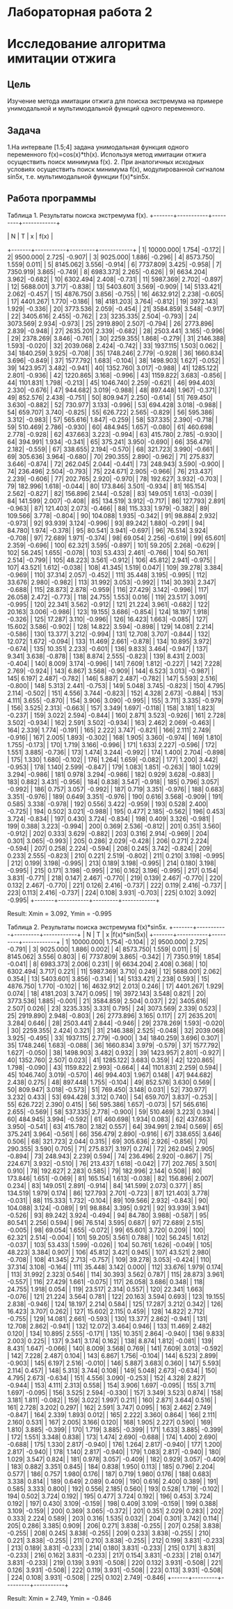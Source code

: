 # Лабораторная работа 2
# Исследование алгоритма имитации отжига

## Цель
Изучение метода имитации отжига для поиска экстремума на примере унимодальной и мультимодальной функций одного переменного.

## Задача
1.На интервале [1.5;4] задана унимодальная функция одного переменного f(x)=cos(x)*th(x). Используя метод имитации отжига осуществить поиск минимума f(x).
2. При аналогичных исходных условиях осуществить поиск минимума f(x), модулированной сигналом sin5x, т.е. мультимодальной функции f(x)*sin5x.


## Работа программы
Таблица 1. Результаты поиска экстремума f(x).
+-------+-----------+---------+------------+

|   N   |    T      |    x    |    f(x)    |

+-------+-----------+---------+------------+
|      1|  10000.000|    1.754|      -0.172|
|      2|   9500.000|    2.725|      -0.907|
|      3|   9025.000|    1.886|      -0.296|
|      4|   8573.750|    1.559|       0.011|
|      5|   8145.062|    3.556|      -0.914|
|      6|   7737.809|    3.425|      -0.958|
|      7|   7350.919|    3.865|      -0.749|
|      8|   6983.373|    2.265|      -0.626|
|      9|   6634.204|    3.962|      -0.682|
|     10|   6302.494|    2.408|      -0.731|
|     11|   5987.369|    2.702|      -0.897|
|     12|   5688.001|    3.717|      -0.838|
|     13|   5403.601|    3.569|      -0.909|
|     14|   5133.421|    2.062|      -0.457|
|     15|   4876.750|    3.856|      -0.755|
|     16|   4632.912|    2.238|      -0.605|
|     17|   4401.267|    1.770|      -0.186|
|     18|   4181.203|    3.764|      -0.812|
|     19|   3972.143|    1.929|      -0.336|
|     20|   3773.536|    2.059|      -0.454|
|     21|   3584.859|    3.548|      -0.917|
|     22|   3405.616|    2.455|      -0.762|
|     23|   3235.335|    2.504|      -0.793|
|     24|   3073.569|    2.934|      -0.973|
|     25|   2919.890|    2.507|      -0.794|
|     26|   2773.896|    2.839|      -0.948|
|     27|   2635.201|    2.339|      -0.682|
|     28|   2503.441|    3.165|      -0.996|
|     29|   2378.269|    3.846|      -0.761|
|     30|   2259.355|    1.868|      -0.279|
|     31|   2146.388|    1.593|      -0.020|
|     32|   2039.068|    2.424|      -0.742|
|     33|   1937.115|    1.503|       0.062|
|     34|   1840.259|    3.925|      -0.708|
|     35|   1748.246|    2.779|      -0.928|
|     36|   1660.834|    3.696|      -0.849|
|     37|   1577.792|    1.683|      -0.104|
|     38|   1498.903|    1.627|      -0.052|
|     39|   1423.957|    3.482|      -0.941|
|     40|   1352.760|    3.017|      -0.988|
|     41|   1285.122|    2.801|      -0.936|
|     42|   1220.865|    3.168|      -0.996|
|     43|   1159.822|    3.683|      -0.856|
|     44|   1101.831|    1.798|      -0.213|
|     45|   1046.740|    2.259|      -0.621|
|     46|    994.403|    2.330|      -0.676|
|     47|    944.682|    3.019|      -0.988|
|     48|    897.448|    1.967|      -0.371|
|     49|    852.576|    2.438|      -0.751|
|     50|    809.947|    2.250|      -0.614|
|     51|    769.450|    3.630|      -0.882|
|     52|    730.977|    3.133|      -0.996|
|     53|    694.428|    3.018|      -0.988|
|     54|    659.707|    3.740|      -0.825|
|     55|    626.722|    2.565|      -0.829|
|     56|    595.386|    3.312|      -0.983|
|     57|    565.616|    1.847|      -0.259|
|     58|    537.335|    2.390|      -0.718|
|     59|    510.469|    2.786|      -0.930|
|     60|    484.945|    1.657|      -0.080|
|     61|    460.698|    2.778|      -0.928|
|     62|    437.663|    3.223|      -0.994|
|     63|    415.780|    2.785|      -0.930|
|     64|    394.991|    1.934|      -0.341|
|     65|    375.241|    3.950|      -0.690|
|     66|    356.479|    2.182|      -0.559|
|     67|    338.655|    2.194|      -0.570|
|     68|    321.723|    3.990|      -0.661|
|     69|    305.636|    3.964|      -0.680|
|     70|    290.355|    2.890|      -0.962|
|     71|    275.837|    3.646|      -0.874|
|     72|    262.045|    2.044|      -0.441|
|     73|    248.943|    3.590|      -0.900|
|     74|    236.496|    2.504|      -0.793|
|     75|    224.671|    2.905|      -0.966|
|     76|    213.437|    2.239|      -0.606|
|     77|    202.765|    2.920|      -0.970|
|     78|    192.627|    3.932|      -0.703|
|     79|    182.996|    1.618|      -0.044|
|     80|    173.846|    3.501|      -0.934|
|     81|    165.154|    2.562|      -0.827|
|     82|    156.896|    2.144|      -0.528|
|     83|    149.051|    1.613|      -0.039|
|     84|    141.599|    2.007|      -0.408|
|     85|    134.519|    3.912|      -0.717|
|     86|    127.793|    2.891|      -0.963|
|     87|    121.403|    2.073|      -0.466|
|     88|    115.333|    1.979|      -0.382|
|     89|    109.566|    3.778|      -0.804|
|     90|    104.088|    1.935|      -0.342|
|     91|     98.884|    2.932|      -0.973|
|     92|     93.939|    3.124|      -0.996|
|     93|     89.242|    1.880|      -0.291|
|     94|     84.780|    1.974|      -0.378|
|     95|     80.541|    3.941|      -0.697|
|     96|     76.514|    3.924|      -0.708|
|     97|     72.689|    1.971|      -0.374|
|     98|     69.054|    2.256|      -0.619|
|     99|     65.601|    2.359|      -0.696|
|    100|     62.321|    3.595|      -0.897|
|    101|     59.205|    2.268|      -0.629|
|    102|     56.245|    1.655|      -0.078|
|    103|     53.433|    2.461|      -0.766|
|    104|     50.761|    2.514|      -0.799|
|    105|     48.223|    3.561|      -0.912|
|    106|     45.812|    2.941|      -0.975|
|    107|     43.521|    1.612|      -0.038|
|    108|     41.345|    1.519|       0.047|
|    109|     39.278|    3.384|      -0.969|
|    110|     37.314|    2.057|      -0.452|
|    111|     35.448|    3.195|      -0.995|
|    112|     33.676|    2.980|      -0.982|
|    113|     31.992|    3.053|      -0.992|
|    114|     30.393|    2.347|      -0.688|
|    115|     28.873|    2.878|      -0.959|
|    116|     27.429|    3.142|      -0.996|
|    117|     26.058|    2.472|      -0.773|
|    118|     24.755|    1.553|       0.016|
|    119|     23.517|    3.091|      -0.995|
|    120|     22.341|    3.562|      -0.912|
|    121|     21.224|    3.961|      -0.682|
|    122|     20.163|    3.006|      -0.986|
|    123|     19.155|    3.686|      -0.854|
|    124|     18.197|    1.918|      -0.326|
|    125|     17.287|    3.110|      -0.996|
|    126|     16.423|    1.663|      -0.085|
|    127|     15.602|    3.586|      -0.902|
|    128|     14.822|    3.594|      -0.898|
|    129|     14.081|    2.214|      -0.586|
|    130|     13.377|    3.212|      -0.994|
|    131|     12.708|    3.707|      -0.844|
|    132|     12.072|    1.672|      -0.094|
|    133|     11.469|    2.661|      -0.878|
|    134|     10.895|    3.972|      -0.674|
|    135|     10.351|    2.233|      -0.601|
|    136|      9.833|    3.464|      -0.947|
|    137|      9.341|    3.638|      -0.878|
|    138|      8.874|    2.555|      -0.823|
|    139|      8.431|    2.003|      -0.404|
|    140|      8.009|    3.174|      -0.996|
|    141|      7.609|    1.812|      -0.227|
|    142|      7.228|    2.769|      -0.924|
|    143|      6.867|    3.568|      -0.909|
|    144|      6.523|    3.013|      -0.987|
|    145|      6.197|    2.487|      -0.782|
|    146|      5.887|    2.487|      -0.782|
|    147|      5.593|    2.516|      -0.800|
|    148|      5.313|    2.441|      -0.753|
|    149|      5.048|    3.745|      -0.823|
|    150|      4.795|    2.114|      -0.502|
|    151|      4.556|    3.744|      -0.823|
|    152|      4.328|    2.673|      -0.884|
|    153|      4.111|    3.655|      -0.870|
|    154|      3.906|    3.090|      -0.995|
|    155|      3.711|    3.335|      -0.979|
|    156|      3.525|    2.313|      -0.663|
|    157|      3.349|    1.697|      -0.118|
|    158|      3.181|    1.823|      -0.237|
|    159|      3.022|    2.594|      -0.844|
|    160|      2.871|    3.523|      -0.926|
|    161|      2.728|    3.502|      -0.934|
|    162|      2.591|    3.502|      -0.934|
|    163|      2.462|    2.069|      -0.463|
|    164|      2.339|    1.774|      -0.191|
|    165|      2.222|    3.747|      -0.821|
|    166|      2.111|    2.749|      -0.916|
|    167|      2.005|    1.893|      -0.302|
|    168|      1.905|    3.360|      -0.974|
|    169|      1.810|    1.755|      -0.173|
|    170|      1.719|    3.166|      -0.996|
|    171|      1.633|    2.227|      -0.596|
|    172|      1.551|    3.885|      -0.736|
|    173|      1.474|    3.244|      -0.992|
|    174|      1.400|    2.704|      -0.898|
|    175|      1.330|    1.680|      -0.102|
|    176|      1.264|    1.659|      -0.082|
|    177|      1.200|    3.442|      -0.953|
|    178|      1.140|    2.599|      -0.847|
|    179|      1.083|    1.851|      -0.263|
|    180|      1.029|    3.294|      -0.986|
|    181|      0.978|    3.294|      -0.986|
|    182|      0.929|    3.628|      -0.883|
|    183|      0.882|    3.431|      -0.956|
|    184|      0.838|    3.547|      -0.918|
|    185|      0.796|    3.057|      -0.992|
|    186|      0.757|    3.057|      -0.992|
|    187|      0.719|    3.351|      -0.976|
|    188|      0.683|    3.351|      -0.976|
|    189|      0.649|    3.351|      -0.976|
|    190|      0.616|    3.568|      -0.909|
|    191|      0.585|    3.338|      -0.978|
|    192|      0.556|    3.422|      -0.959|
|    193|      0.528|    2.400|      -0.725|
|    194|      0.502|    3.021|      -0.988|
|    195|      0.477|    2.185|      -0.562|
|    196|      0.453|    3.724|      -0.834|
|    197|      0.430|    3.724|      -0.834|
|    198|      0.409|    3.326|      -0.981|
|    199|      0.388|    3.223|      -0.994|
|    200|      0.369|    2.536|      -0.812|
|    201|      0.351|    3.560|      -0.912|
|    202|      0.333|    3.629|      -0.882|
|    203|      0.316|    2.914|      -0.969|
|    204|      0.301|    3.065|      -0.993|
|    205|      0.286|    2.029|      -0.428|
|    206|      0.271|    2.224|      -0.594|
|    207|      0.258|    2.224|      -0.594|
|    208|      0.245|    3.742|      -0.824|
|    209|      0.233|    2.555|      -0.823|
|    210|      0.221|    2.519|      -0.802|
|    211|      0.210|    3.198|      -0.995|
|    212|      0.199|    3.198|      -0.995|
|    213|      0.189|    3.198|      -0.995|
|    214|      0.180|    3.198|      -0.995|
|    215|      0.171|    3.198|      -0.995|
|    216|      0.162|    3.196|      -0.995|
|    217|      0.154|    3.831|      -0.771|
|    218|      0.147|    2.467|      -0.770|
|    219|      0.139|    2.467|      -0.770|
|    220|      0.132|    2.467|      -0.770|
|    221|      0.126|    2.416|      -0.737|
|    222|      0.119|    2.416|      -0.737|
|    223|      0.113|    2.416|      -0.737|
|    224|      0.108|    3.931|      -0.703|
|    225|      0.102|    3.092|      -0.995|
+-------+-----------+---------+------------+

Result: Xmin = 3.092, Ymin = -0.995

Таблица 2. Результаты поиска экстремума f(x)*sin5x.
+-------+-----------+---------+------------+
|   N   |     T     |    x    |f(x)*sin(5x)|
+-------+-----------+---------+------------+
|      1|  10000.000|    1.754|      -0.104|
|      2|   9500.000|    2.725|      -0.791|
|      3|   9025.000|    1.886|       0.002|
|      4|   8573.750|    1.559|       0.011|
|      5|   8145.062|    3.556|       0.803|
|      6|   7737.809|    3.865|      -0.342|
|      7|   7350.919|    1.854|      -0.041|
|      8|   6983.373|    2.006|       0.231|
|      9|   6634.204|    2.408|       0.368|
|     10|   6302.494|    3.717|       0.221|
|     11|   5987.369|    3.710|       0.249|
|     12|   5688.001|    2.062|       0.354|
|     13|   5403.601|    3.856|      -0.314|
|     14|   5133.421|    2.238|       0.593|
|     15|   4876.750|    1.770|      -0.102|
|     16|   4632.912|    2.013|       0.246|
|     17|   4401.267|    1.929|       0.074|
|     18|   4181.203|    3.747|       0.095|
|     19|   3972.143|    3.548|       0.821|
|     20|   3773.536|    1.885|      -0.001|
|     21|   3584.859|    2.504|       0.037|
|     22|   3405.616|    2.507|       0.026|
|     23|   3235.335|    3.331|       0.795|
|     24|   3073.569|    2.339|       0.523|
|     25|   2919.890|    2.948|      -0.803|
|     26|   2773.896|    3.165|       0.117|
|     27|   2635.201|    3.284|       0.646|
|     28|   2503.441|    2.844|      -0.946|
|     29|   2378.269|    1.593|      -0.020|
|     30|   2259.355|    2.424|       0.321|
|     31|   2146.388|    2.525|      -0.048|
|     32|   2039.068|    3.925|      -0.495|
|     33|   1937.115|    2.779|      -0.900|
|     34|   1840.259|    3.696|       0.307|
|     35|   1748.246|    1.683|      -0.088|
|     36|   1660.834|    3.979|      -0.579|
|     37|   1577.792|    1.627|      -0.050|
|     38|   1498.903|    3.482|       0.932|
|     39|   1423.957|    2.801|      -0.927|
|     40|   1352.760|    2.507|       0.023|
|     41|   1285.122|    3.683|       0.359|
|     42|   1220.865|    1.798|      -0.090|
|     43|   1159.822|    2.993|      -0.664|
|     44|   1101.831|    2.259|       0.594|
|     45|   1046.740|    3.019|      -0.570|
|     46|    994.403|    1.967|       0.148|
|     47|    944.682|    2.438|       0.275|
|     48|    897.448|    1.755|      -0.104|
|     49|    852.576|    3.630|       0.569|
|     50|    809.947|    3.018|      -0.573|
|     51|    769.450|    3.148|       0.031|
|     52|    730.977|    3.232|       0.433|
|     53|    694.428|    3.312|       0.740|
|     54|    659.707|    3.837|      -0.253|
|     55|    626.722|    2.390|       0.415|
|     56|    595.386|    1.657|      -0.073|
|     57|    565.616|    2.655|      -0.569|
|     58|    537.335|    2.778|      -0.900|
|     59|    510.469|    3.223|       0.394|
|     60|    484.945|    3.994|      -0.592|
|     61|    460.698|    1.934|       0.083|
|     62|    437.663|    3.950|      -0.541|
|     63|    415.780|    2.182|       0.557|
|     64|    394.991|    2.194|       0.569|
|     65|    375.241|    3.964|      -0.561|
|     66|    356.479|    2.890|      -0.916|
|     67|    338.655|    3.646|       0.506|
|     68|    321.723|    2.044|       0.315|
|     69|    305.636|    2.926|      -0.856|
|     70|    290.355|    3.590|       0.705|
|     71|    275.837|    3.197|       0.274|
|     72|    262.045|    2.905|      -0.894|
|     73|    248.943|    2.239|       0.594|
|     74|    236.496|    2.920|      -0.867|
|     75|    224.671|    3.932|      -0.510|
|     76|    213.437|    1.618|      -0.042|
|     77|    202.765|    3.501|       0.910|
|     78|    192.627|    2.283|       0.585|
|     79|    182.996|    2.144|       0.508|
|     80|    173.846|    1.651|      -0.069|
|     81|    165.154|    1.613|      -0.038|
|     82|    156.896|    2.007|       0.234|
|     83|    149.051|    2.891|      -0.914|
|     84|    141.599|    2.073|       0.377|
|     85|    134.519|    1.979|       0.174|
|     86|    127.793|    2.701|      -0.723|
|     87|    121.403|    3.778|      -0.031|
|     88|    115.333|    1.732|      -0.104|
|     89|    109.566|    2.932|      -0.843|
|     90|    104.088|    3.124|      -0.089|
|     91|     98.884|    3.395|       0.921|
|     92|     93.939|    3.941|      -0.526|
|     93|     89.242|    3.924|      -0.494|
|     94|     84.780|    3.988|      -0.587|
|     95|     80.541|    2.256|       0.594|
|     96|     76.514|    3.595|       0.687|
|     97|     72.689|    2.515|      -0.005|
|     98|     69.054|    1.655|      -0.072|
|     99|     65.601|    3.720|       0.209|
|    100|     62.321|    2.514|      -0.004|
|    101|     59.205|    3.561|       0.788|
|    102|     56.245|    1.612|      -0.037|
|    103|     53.433|    1.599|      -0.026|
|    104|     50.761|    1.626|      -0.049|
|    105|     48.223|    3.384|       0.907|
|    106|     45.812|    3.421|       0.945|
|    107|     43.521|    2.980|      -0.708|
|    108|     41.345|    2.713|      -0.757|
|    109|     39.278|    3.053|      -0.424|
|    110|     37.314|    3.108|      -0.164|
|    111|     35.448|    3.142|       0.000|
|    112|     33.676|    1.979|       0.174|
|    113|     31.992|    2.323|       0.546|
|    114|     30.393|    3.562|       0.787|
|    115|     28.873|    3.961|      -0.557|
|    116|     27.429|    1.661|      -0.075|
|    117|     26.058|    3.686|       0.348|
|    118|     24.755|    1.918|       0.054|
|    119|     23.517|    2.314|       0.557|
|    120|     22.341|    1.663|      -0.076|
|    121|     21.224|    3.564|       0.781|
|    122|     20.163|    3.594|       0.693|
|    123|     19.155|    2.838|      -0.946|
|    124|     18.197|    2.214|       0.584|
|    125|     17.287|    3.212|       0.342|
|    126|     16.423|    3.707|       0.262|
|    127|     15.602|    2.115|       0.459|
|    128|     14.822|    2.712|      -0.755|
|    129|     14.081|    2.661|      -0.593|
|    130|     13.377|    2.862|      -0.941|
|    131|     12.708|    2.862|      -0.941|
|    132|     12.072|    3.464|       0.946|
|    133|     11.469|    2.482|       0.120|
|    134|     10.895|    2.555|      -0.171|
|    135|     10.351|    2.864|      -0.940|
|    136|      9.833|    2.003|       0.225|
|    137|      9.341|    3.174|       0.162|
|    138|      8.874|    1.812|      -0.081|
|    139|      8.431|    1.647|      -0.066|
|    140|      8.009|    3.568|       0.769|
|    141|      7.609|    3.013|      -0.592|
|    142|      7.228|    2.487|       0.104|
|    143|      6.867|    1.756|      -0.104|
|    144|      6.523|    2.899|      -0.903|
|    145|      6.197|    2.516|      -0.010|
|    146|      5.887|    3.683|       0.360|
|    147|      5.593|    2.114|       0.457|
|    148|      5.313|    3.744|       0.108|
|    149|      5.048|    2.673|      -0.634|
|    150|      4.795|    2.673|      -0.634|
|    151|      4.556|    3.090|      -0.253|
|    152|      4.328|    2.827|      -0.944|
|    153|      4.111|    2.313|       0.558|
|    154|      3.906|    1.697|      -0.095|
|    155|      3.711|    1.697|      -0.095|
|    156|      3.525|    2.594|      -0.330|
|    157|      3.349|    3.523|       0.874|
|    158|      3.181|    1.811|      -0.082|
|    159|      3.022|    1.997|       0.211|
|    160|      2.871|    3.644|       0.516|
|    161|      2.728|    3.202|       0.297|
|    162|      2.591|    3.747|       0.095|
|    163|      2.462|    2.749|      -0.847|
|    164|      2.339|    1.893|       0.012|
|    165|      2.222|    3.360|       0.864|
|    166|      2.111|    2.160|       0.531|
|    167|      2.005|    3.166|       0.120|
|    168|      1.905|    2.227|       0.590|
|    169|      1.810|    3.885|      -0.399|
|    170|      1.719|    3.885|      -0.399|
|    171|      1.633|    3.885|      -0.399|
|    172|      1.551|    3.348|       0.838|
|    173|      1.474|    2.690|      -0.688|
|    174|      1.400|    2.690|      -0.688|
|    175|      1.330|    2.817|      -0.940|
|    176|      1.264|    2.817|      -0.940|
|    177|      1.200|    2.817|      -0.940|
|    178|      1.140|    2.817|      -0.940|
|    179|      1.083|    2.817|      -0.940|
|    180|      1.029|    3.547|       0.824|
|    181|      0.978|    3.057|      -0.409|
|    182|      0.929|    3.057|      -0.409|
|    183|      0.882|    3.351|       0.845|
|    184|      0.838|    1.950|       0.113|
|    185|      0.796|    2.204|       0.577|
|    186|      0.757|    1.980|       0.176|
|    187|      0.719|    1.980|       0.176|
|    188|      0.683|    3.338|       0.814|
|    189|      0.649|    2.089|       0.409|
|    190|      0.616|    2.400|       0.389|
|    191|      0.585|    3.333|       0.800|
|    192|      0.556|    2.185|       0.560|
|    193|      0.528|    1.719|      -0.102|
|    194|      0.502|    3.724|       0.192|
|    195|      0.477|    3.724|       0.192|
|    196|      0.453|    3.724|       0.192|
|    197|      0.430|    3.109|      -0.159|
|    198|      0.409|    3.109|      -0.159|
|    199|      0.388|    3.109|      -0.159|
|    200|      0.369|    3.065|      -0.372|
|    201|      0.351|    2.029|       0.283|
|    202|      0.333|    2.224|       0.589|
|    203|      0.316|    1.535|       0.032|
|    204|      0.301|    3.742|       0.114|
|    205|      0.286|    3.385|       0.909|
|    206|      0.271|    3.838|      -0.255|
|    207|      0.258|    3.838|      -0.255|
|    208|      0.245|    3.838|      -0.255|
|    209|      0.233|    3.838|      -0.255|
|    210|      0.221|    3.838|      -0.255|
|    211|      0.210|    3.838|      -0.255|
|    212|      0.199|    3.831|      -0.233|
|    213|      0.189|    3.831|      -0.233|
|    214|      0.180|    3.831|      -0.233|
|    215|      0.171|    3.831|      -0.233|
|    216|      0.162|    3.831|      -0.233|
|    217|      0.154|    3.831|      -0.233|
|    218|      0.147|    3.831|      -0.233|
|    219|      0.139|    3.931|      -0.508|
|    220|      0.132|    3.931|      -0.508|
|    221|      0.126|    3.931|      -0.508|
|    222|      0.119|    3.931|      -0.508|
|    223|      0.113|    3.931|      -0.508|
|    224|      0.108|    3.931|      -0.508|
|    225|      0.102|    2.749|      -0.846|
+------+---------+---------+-----------+

Result: Xmin = 2.749, Ymin = -0.846
